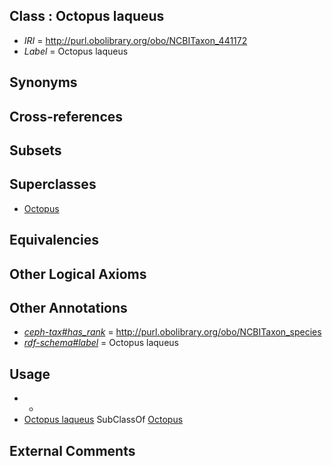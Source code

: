 
## Class : Octopus laqueus

 * *IRI* = http://purl.obolibrary.org/obo/NCBITaxon_441172
 * *Label* = Octopus laqueus

## Synonyms


## Cross-references


## Subsets


## Superclasses

 * [Octopus](../../NCBITaxon/43/NCBITaxon_6643.md)

## Equivalencies


## Other Logical Axioms


## Other Annotations

 * *[ceph-tax#has_rank](../../ceph-tax#has/nk/ceph-tax#has_rank.md)* = http://purl.obolibrary.org/obo/NCBITaxon_species
 * *[rdf-schema#label](../../el/rdf-schema#label.md)* = Octopus laqueus

## Usage

 * -
 * [Octopus laqueus](../../NCBITaxon/72/NCBITaxon_441172.md) SubClassOf [Octopus](../../NCBITaxon/43/NCBITaxon_6643.md)

## External Comments

